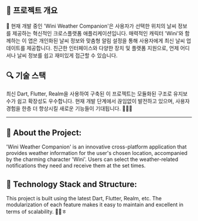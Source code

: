 ## 🌟 **프로젝트 개요**
🚧 현재 개발 중인 'Wini Weather Companion'은 사용자가 선택한 위치의 날씨 정보를 제공하는 혁신적인 크로스플랫폼 애플리케이션입니다. 매력적인 캐릭터 'Wini'와 함께하는 이 앱은 개인화된 날씨 정보와 맞춤형 알림 설정을 통해 사용자에게 최신 날씨 업데이트를 제공합니다. 친근한 인터페이스와 다양한 장치 및 플랫폼 지원으로, 언제 어디서나 날씨 정보를 쉽고 재미있게 접근할 수 있습니다.

## 🔍 **기술 스택**
최신 Dart, Flutter, Realm을 사용하여 구축된 이 프로젝트는 모듈화된 구조로 유지보수가 쉽고 확장성도 우수합니다. 현재 개발 단계에서 끊임없이 발전하고 있으며, 사용자 경험을 한층 더 향상시킬 새로운 기능들이 기대됩니다. 🌈✨🚀
  
----------------------------------------------------------------------------  

## 🌟 **About the Project:**
'Wini Weather Companion' is an innovative cross-platform application that provides weather information for the user's chosen location, accompanied by the charming character 'Wini'. Users can select the weather-related notifications they need and receive them at the set times.

## 🚀 **Technology Stack and Structure:**
This project is built using the latest Dart, Flutter, Realm, etc. The modularization of each feature makes it easy to maintain and excellent in terms of scalability. 🌈✨ㅎ